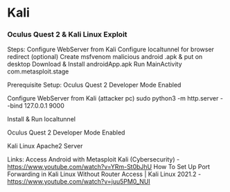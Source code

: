 # Kali
### Oculus Quest 2 &amp; Kali Linux Exploit

Steps:
Configure WebServer from Kali
Configure localtunnel for browser redirect (optional)
Create msfvenom malicious android .apk & put on desktop
Download & Install androidApp.apk
Run MainActivity com.metasploit.stage


Prerequisite Setup:
Oculus Quest 2 Developer Mode Enabled



Configure WebServer from Kali (attacker pc)
  sudo python3 -m http.server --bind 127.0.0.1 9000
  
Install & Run localtunnel



Oculus Quest 2 Developer Mode Enabled

Kali Linux
  Apache2 Server
  
  
  
  
  Links:
  Access Android with Metasploit Kali (Cybersecurity) - https://www.youtube.com/watch?v=YRm-St0bJhU
  How To Set Up Port Forwarding in Kali Linux Without Router Access | Kali Linux 2021.2 - https://www.youtube.com/watch?v=juu5PM0_NUI

